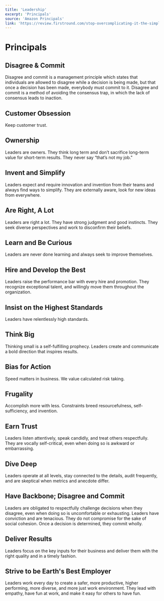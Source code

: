 ```yaml
---
title: 'Leadership'
excerpt: 'Principals'
source: 'Amazon Principals'
link: 'https://review.firstround.com/stop-overcomplicating-it-the-simple-guidebook-to-upping-your-management-game'
---
```


# Principals

## Disagree & Commit
Disagree and commit is a management principle which states that individuals are allowed to disagree while a decision is being made, but that once a decision has been made, everybody must commit to it. Disagree and commit is a method of avoiding the consensus trap, in which the lack of consensus leads to inaction.

## Customer Obsession
Keep customer trust.

## Ownership
Leaders are owners. They think long term and don’t sacrifice long-term value for short-term results. They never say “that’s not my job."

## Invent and Simplify
Leaders expect and require innovation and invention from their teams and always find ways to simplify. They are externally aware, look for new ideas from everywhere.

## Are Right, A Lot
Leaders are right a lot. They have strong judgment and good instincts. They seek diverse perspectives and work to disconfirm their beliefs.

## Learn and Be Curious
Leaders are never done learning and always seek to improve themselves.

## Hire and Develop the Best
Leaders raise the performance bar with every hire and promotion. They recognize exceptional talent, and willingly move them throughout the organization.

## Insist on the Highest Standards
Leaders have relentlessly high standards.

## Think Big
Thinking small is a self-fulfilling prophecy. Leaders create and communicate a bold direction that inspires results.

## Bias for Action
Speed matters in business. We value calculated risk taking. 

## Frugality
Accomplish more with less. Constraints breed resourcefulness, self-sufficiency, and invention.

## Earn Trust
Leaders listen attentively, speak candidly, and treat others respectfully. They are vocally self-critical, even when doing so is awkward or embarrassing.

## Dive Deep
Leaders operate at all levels, stay connected to the details, audit frequently, and are skeptical when metrics and anecdote differ.

## Have Backbone; Disagree and Commit
Leaders are obligated to respectfully challenge decisions when they disagree, even when doing so is uncomfortable or exhausting. Leaders have conviction and are tenacious. They do not compromise for the sake of social cohesion. Once a decision is determined, they commit wholly.

## Deliver Results
Leaders focus on the key inputs for their business and deliver them with the right quality and in a timely fashion.

## Strive to be Earth's Best Employer
Leaders work every day to create a safer, more productive, higher performing, more diverse, and more just work environment. They lead with empathy, have fun at work, and make it easy for others to have fun.

